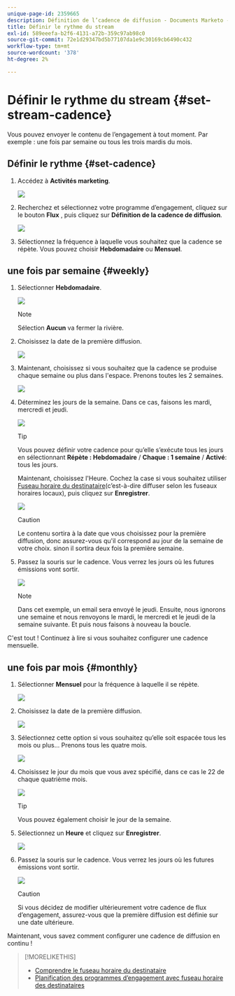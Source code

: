 ```yaml
---
unique-page-id: 2359665
description: Définition de l’cadence de diffusion - Documents Marketo - Documentation du produit
title: Définir le rythme du stream
exl-id: 589eeefa-b2f6-4131-a72b-359c97ab98c0
source-git-commit: 72e1d29347bd5b77107da1e9c30169cb6490c432
workflow-type: tm+mt
source-wordcount: '378'
ht-degree: 2%

---
```


# Définir le rythme du stream {#set-stream-cadence}

Vous pouvez envoyer le contenu de l’engagement à tout moment. Par exemple : une fois par semaine ou tous les trois mardis du mois.

## Définir le rythme {#set-cadence}

1. Accédez à **Activités marketing**.

   ![](assets/login-marketing-activities.png)

1. Recherchez et sélectionnez votre programme d’engagement, cliquez sur le bouton **Flux** , puis cliquez sur **Définition de la cadence de diffusion**.

   ![](assets/selectstreamcadence.jpg)

1. Sélectionnez la fréquence à laquelle vous souhaitez que la cadence se répète. Vous pouvez choisir **Hebdomadaire** ou **Mensuel**.

## une fois par semaine {#weekly}

1. Sélectionner **Hebdomadaire**.

   ![](assets/image2017-12-5-14-3a9-3a43.png)

   >[!NOTE]
   >
   >Sélection **Aucun** va fermer la rivière.

1. Choisissez la date de la première diffusion.

   ![](assets/image2017-12-5-14-3a10-3a17.png)

1. Maintenant, choisissez si vous souhaitez que la cadence se produise chaque semaine ou plus dans l&#39;espace. Prenons toutes les 2 semaines.

   ![](assets/image2017-12-5-14-3a10-3a56.png)

1. Déterminez les jours de la semaine. Dans ce cas, faisons les mardi, mercredi et jeudi.

   ![](assets/image2017-12-5-14-3a12-3a29.png)

   >[!TIP]
   >
   >Vous pouvez définir votre cadence pour qu’elle s’exécute tous les jours en sélectionnant **Répète : Hebdomadaire** / **Chaque : 1 semaine** / **Activé**: tous les jours.

   Maintenant, choisissez l&#39;Heure. Cochez la case si vous souhaitez utiliser [Fuseau horaire du destinataire](/help/marketo/product-docs/email-marketing/drip-nurturing/engagement-program-streams/set-stream-cadence/schedule-engagement-programs-with-recipient-time-zone.md)(c’est-à-dire diffuser selon les fuseaux horaires locaux), puis cliquez sur **Enregistrer**.

   ![](assets/image2017-12-5-14-3a20-3a11.png)

   >[!CAUTION]
   >
   >Le contenu sortira à la date que vous choisissez pour la première diffusion, donc assurez-vous qu&#39;il correspond au jour de la semaine de votre choix. sinon il sortira deux fois la première semaine.

1. Passez la souris sur le cadence. Vous verrez les jours où les futures émissions vont sortir.

   ![](assets/image2017-12-5-14-3a17-3a29.png)

   >[!NOTE]
   >
   >Dans cet exemple, un email sera envoyé le jeudi. Ensuite, nous ignorons une semaine et nous renvoyons le mardi, le mercredi et le jeudi de la semaine suivante. Et puis nous faisons à nouveau la boucle.

C&#39;est tout ! Continuez à lire si vous souhaitez configurer une cadence mensuelle.

## une fois par mois {#monthly}

1. Sélectionner **Mensuel** pour la fréquence à laquelle il se répète.

   ![](assets/image2014-9-15-16-3a30-3a15.png)

1. Choisissez la date de la première diffusion.

   ![](assets/image2014-9-15-16-3a30-3a11.png)

1. Sélectionnez cette option si vous souhaitez qu’elle soit espacée tous les mois ou plus... Prenons tous les quatre mois.

   ![](assets/image2014-9-15-16-3a30-3a7.png)

1. Choisissez le jour du mois que vous avez spécifié, dans ce cas le 22 de chaque quatrième mois.

   ![](assets/image2014-9-15-16-3a29-3a51.png)

   >[!TIP]
   >
   >Vous pouvez également choisir le jour de la semaine.

1. Sélectionnez un **Heure** et cliquez sur **Enregistrer**.

   ![](assets/image2014-9-15-16-3a29-3a42.png)

1. Passez la souris sur le cadence. Vous verrez les jours où les futures émissions vont sortir.

   ![](assets/image2014-9-15-16-3a29-3a38.png)

   >[!CAUTION]
   >
   >Si vous décidez de modifier ultérieurement votre cadence de flux d’engagement, assurez-vous que la première diffusion est définie sur une date ultérieure.

Maintenant, vous savez comment configurer une cadence de diffusion en continu !

>[!MORELIKETHIS]
>
>* [Comprendre le fuseau horaire du destinataire](/help/marketo/product-docs/email-marketing/email-programs/email-program-actions/scheduling-with-recipient-time-zone/understanding-recipient-time-zone.md)
>* [Planification des programmes d’engagement avec fuseau horaire des destinataires](/help/marketo/product-docs/email-marketing/drip-nurturing/engagement-program-streams/set-stream-cadence/schedule-engagement-programs-with-recipient-time-zone.md)

